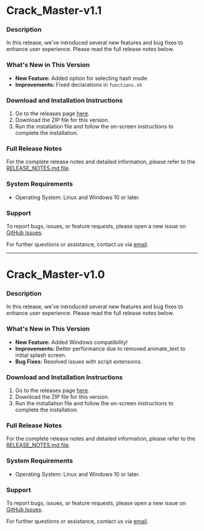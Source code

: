 # Crack_Master-v1.1

### Description

In this release, we've introduced several new features and bug fixes to enhance user experience. Please read the full release notes below.

### What's New in This Version

- **New Feature:** Added option for selecting hash mode
- **Improvements:** Fixed declarations in `functions.sh`

### Download and Installation Instructions

1. Go to the releases page [here](https://github.com/ente0v1/Crack_Master/releases/latest).
2. Download the ZIP file for this version.
3. Run the installation file and follow the on-screen instructions to complete the installation.

### Full Release Notes

For the complete release notes and detailed information, please refer to the [RELEASE_NOTES.md file](https://github.com/ente0v1/Crack_Master/blob/main/RELEASE_NOTES.md).

### System Requirements

- Operating System: Linux and Windows 10 or later.

### Support

To report bugs, issues, or feature requests, please open a new issue on [GitHub Issues](https://github.com/ente0v1/Crack_Master/issues).

For further questions or assistance, contact us via [email](mailto:test.xmod.clashofclans@gmail.com).

-----------------------------------------------------------------------------
# Crack_Master-v1.0

### Description

In this release, we've introduced several new features and bug fixes to enhance user experience. Please read the full release notes below.

### What's New in This Version

- **New Feature:** Added Windows compatibility!
- **Improvements:** Better performance due to removed animate_text to initial splash screen.
- **Bug Fixes:** Resolved issues with script extensions.

### Download and Installation Instructions

1. Go to the releases page [here](https://github.com/ente0v1/Crack_Master/releases/latest).
2. Download the ZIP file for this version.
3. Run the installation file and follow the on-screen instructions to complete the installation.

### Full Release Notes

For the complete release notes and detailed information, please refer to the [RELEASE_NOTES.md file](https://github.com/ente0v1/Crack_Master/blob/main/RELEASE_NOTES.md).

### System Requirements

- Operating System: Linux and Windows 10 or later.

### Support

To report bugs, issues, or feature requests, please open a new issue on [GitHub Issues](https://github.com/ente0v1/Crack_Master/issues).

For further questions or assistance, contact us via [email](mailto:test.xmod.clashofclans@gmail.com).

